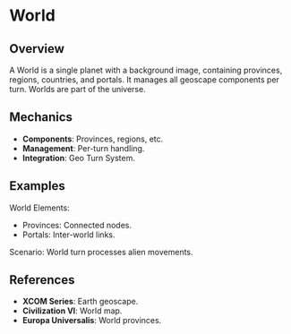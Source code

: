 # World

## Overview
A World is a single planet with a background image, containing provinces, regions, countries, and portals. It manages all geoscape components per turn. Worlds are part of the universe.

## Mechanics
- **Components**: Provinces, regions, etc.
- **Management**: Per-turn handling.
- **Integration**: Geo Turn System.

## Examples

World Elements:
- Provinces: Connected nodes.
- Portals: Inter-world links.

Scenario: World turn processes alien movements.

## References
- **XCOM Series**: Earth geoscape.
- **Civilization VI**: World map.
- **Europa Universalis**: World provinces.